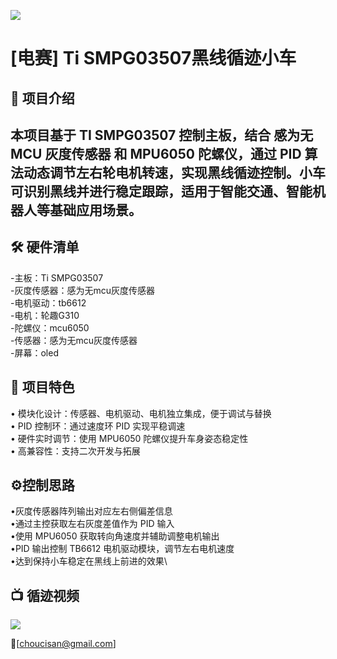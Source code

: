 ![](images/car.png)
# [电赛] Ti SMPG03507黑线循迹小车

## 🎯 项目介绍
本项目基于 TI SMPG03507 控制主板，结合 感为无 MCU 灰度传感器 和 MPU6050 陀螺仪，通过 PID 算法动态调节左右轮电机转速，实现黑线循迹控制。小车可识别黑线并进行稳定跟踪，适用于智能交通、智能机器人等基础应用场景。
---


## 🛠️ 硬件清单
-主板：Ti SMPG03507\
-灰度传感器：感为无mcu灰度传感器\
-电机驱动：tb6612\
-电机：轮趣G310\
-陀螺仪：mcu6050\
-传感器：感为无mcu灰度传感器\
-屏幕：oled

##  🧩 项目特色
• 模块化设计：传感器、电机驱动、电机独立集成，便于调试与替换\
• PID 控制环：通过速度环 PID 实现平稳调速\
• 硬件实时调节：使用 MPU6050 陀螺仪提升车身姿态稳定性\
• 高兼容性：支持二次开发与拓展


## ⚙️控制思路
•灰度传感器阵列输出对应左右侧偏差信息\
•通过主控获取左右灰度差值作为 PID 输入\
•使用 MPU6050 获取转向角速度并辅助调整电机输出\
•PID 输出控制 TB6612 电机驱动模块，调节左右电机速度\
•达到保持小车稳定在黑线上前进的效果\



## 📺 循迹视频
![](images/car.gif)


📮[choucisan@gmail.com]